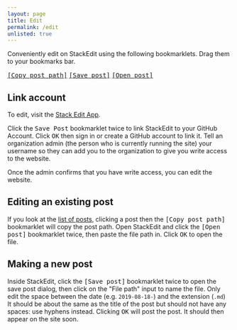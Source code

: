 ```yaml
---
layout: page
title: Edit
permalink: /edit
unlisted: true
---
```

Conveniently edit on StackEdit using the following bookmarklets. Drag them to your bookmarks bar.

<kbd><a href='javascript:function%20copyToClipboard%28t%29%7Bif%28window.clipboardData%26%26window.clipboardData.setData%29return%20clipboardData.setData%28%22Text%22%2Ct%29%3Bif%28document.queryCommandSupported%26%26document.queryCommandSupported%28%22copy%22%29%29%7Bvar%20o%3Ddocument.createElement%28%22textarea%22%29%3Bo.textContent%3Dt%2Co.style.position%3D%22fixed%22%2Cdocument.body.appendChild%28o%29%2Co.select%28%29%3Btry%7Breturn%20document.execCommand%28%22copy%22%29%7Dcatch%28t%29%7Breturn%20console.warn%28%22Copy%20to%20clipboard%20failed.%22%2Ct%29%2C%211%7Dfinally%7Bdocument.body.removeChild%28o%29%7D%7D%7Dlet%20url%3Dwindow.location.pathname%2Cpath%3Durl.match%28/%5C/%28blob%7Cedit%29%5C/master%5C/%28.%2A%29/%29%5B1%5D%3BcopyToClipboard%28path%29%3B'>[Copy post path]</a></kbd>
<kbd><a href='javascript:function%20clickSidebarButton%28t%29%7Bbuttons%3Ddocument.querySelectorAll%28%22.side-bar__inner%20.menu-entry__text%20%3E%20%2A%22%29%3Bfor%28let%20e%20of%20buttons%29if%28t.test%28e.innerHTML%29%29return%20e.click%28%29%2C%210%3Breturn%211%7Dfunction%20waitForElementToDisplay%28t%2Co%29%7Breturn%20new%20Promise%28function%28n%2Ci%29%7Bif%28e%3Ddocument.querySelector%28t%29%2Cconsole.log%28t%2Ce%29%2Cnull%21%3De%29return%20console.log%28%22resolve%22%29%2Cvoid%20n%28e%29%3BsetTimeout%28function%28%29%7BwaitForElementToDisplay%28t%2Co%29.then%28n%29.catch%28i%29%7D%2Co%29%7D%29%7Dfunction%20setRepoAndPath%28t%2Ce%2Co%29%7BrepoURL%3DwaitForElementToDisplay%28%22%5Berror%3DrepoUrl%5D%20input%22%2C50%29%2Cpath%3DwaitForElementToDisplay%28%22%5Berror%3Dpath%5D%20input%22%2C50%29%2CPromise.all%28%5BrepoURL%2Cpath%5D%29.then%28function%28n%29%7Burl%3Dn%5B0%5D%2Cpath%3Dn%5B1%5D%2Curl.value%3DrepoTextURL%2Cpath.value%3Dt%2Cmoved%3D%211%2Cpath.addEventListener%28%22click%22%2Cfunction%28%29%7Bmoved%7C%7C%28path.value%3Dt%2Cpath.focus%28%29%2Cpath.setSelectionRange%28e%2Co%7C%7Ce%29%2Cmoved%3D%21moved%29%7D%29%7D%29%7Dif%28document.querySelector%28%22.navigation-bar__button--stackedit%22%29.click%28%29%2CclickSidebarButton%28/Synchronize/i%29%2CrepoTextURL%3D%22github.com/irvington-math-club/irvington-math-club.github.io%22%2CclickSidebarButton%28/Save%20on%20GitHub/i%29%29%7BsetRepoAndPath%28%22_posts/%22%2B%28new%20Date%29.toISOString%28%29.substring%280%2C10%29%2B%22-.md%22%2C18%29%7Delse%20clickSidebarButton%28/Add%20GitHub%20account/i%29%3B'>[Save post]</a></kbd>
<kbd><a href='javascript:function%20clickSidebarButton%28t%29%7Bbuttons%3Ddocument.querySelectorAll%28%22.side-bar__inner%20.menu-entry__text%20%3E%20%2A%22%29%3Bfor%28let%20e%20of%20buttons%29if%28t.test%28e.innerHTML%29%29return%20e.click%28%29%2C%210%3Breturn%211%7Dfunction%20waitForElementToDisplay%28t%2Co%29%7Breturn%20new%20Promise%28function%28n%2Ci%29%7Bif%28e%3Ddocument.querySelector%28t%29%2Cconsole.log%28t%2Ce%29%2Cnull%21%3De%29return%20console.log%28%22resolve%22%29%2Cvoid%20n%28e%29%3BsetTimeout%28function%28%29%7BwaitForElementToDisplay%28t%2Co%29.then%28n%29.catch%28i%29%7D%2Co%29%7D%29%7Dfunction%20setRepoAndPath%28t%2Ce%2Co%29%7BrepoURL%3DwaitForElementToDisplay%28%22%5Berror%3DrepoUrl%5D%20input%22%2C50%29%2Cpath%3DwaitForElementToDisplay%28%22%5Berror%3Dpath%5D%20input%22%2C50%29%2CPromise.all%28%5BrepoURL%2Cpath%5D%29.then%28function%28n%29%7Burl%3Dn%5B0%5D%2Cpath%3Dn%5B1%5D%2Curl.value%3DrepoTextURL%2Cpath.value%3Dt%2Cmoved%3D%211%2Cpath.addEventListener%28%22click%22%2Cfunction%28%29%7Bmoved%7C%7C%28path.value%3Dt%2Cpath.focus%28%29%2Cpath.setSelectionRange%28e%2Co%7C%7Ce%29%2Cmoved%3D%21moved%29%7D%29%7D%29%7Ddocument.querySelector%28%22.navigation-bar__button--stackedit%22%29.click%28%29%2CclickSidebarButton%28/Synchronize/i%29%2CrepoTextURL%3D%22github.com/irvington-math-club/irvington-math-club.github.io%22%2CclickSidebarButton%28/Open%20from%20Github/i%29%3FsetRepoAndPath%28%22_posts/%22%2C0%2C7%29%3AclickSidebarButton%28/Add%20GitHub%20account/i%29%3B'>[Open post]</a></kbd>

## Link account

To edit, visit the [Stack Edit App](https://stackedit.io/app#).

Click the <kbd>Save Post</kbd> bookmarklet twice to link StackEdit to your GitHub Account. Click <kbd>OK</kbd> then sign in or create a GitHub account to link it. Tell an organization admin (the person who is currently running the site) your username so they can add you to the organization to give you write access to the website.

Once the admin confirms that you have write access, you can edit the website.

## Editing an existing post

If you look at the [list of posts](https://github.com/irvington-math-club/irvington-math-club.github.io/tree/master/_posts), clicking a post then the <kbd>[Copy post path]</kbd> bookmarklet will copy the post path. Open StackEdit and click the <kbd>[Open post]</kbd> bookmarklet twice, then paste the file path in. Click <kbd>OK</kbd> to open the file.

## Making a new post

Inside StackEdit, click the <kbd>[Save post]</kbd> bookmarklet twice to open the save post dialog, then click on the "File path" input to name the file. Only edit the space between the date (e.g. `2019-08-18-`) and the extension (`.md`) It should be about the same as the title of the post but should not have any spaces: use hyphens instead. Clicking <kbd>OK</kbd> will post the post. It should then appear on the site soon.

